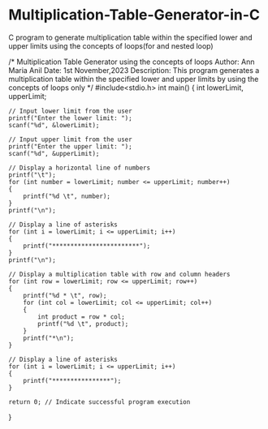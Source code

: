 # Multiplication-Table-Generator-in-C
C program to generate multiplication table within the specified lower and upper limits using the concepts of loops(for and nested loop)

/* 
   Multiplication Table Generator using the concepts of loops
   Author: Ann Maria Anil
   Date: 1st November,2023
   Description: This program generates a multiplication table
                within the specified lower and upper limits by 
				using the concepts of loops only
*/
#include<stdio.h>
int main()
{
    int lowerLimit, upperLimit;

    // Input lower limit from the user
    printf("Enter the lower limit: ");
    scanf("%d", &lowerLimit);

    // Input upper limit from the user
    printf("Enter the upper limit: ");
    scanf("%d", &upperLimit);

    // Display a horizontal line of numbers
    printf("\t");
    for (int number = lowerLimit; number <= upperLimit; number++)
	{
        printf("%d \t", number);
    }
    printf("\n");

    // Display a line of asterisks
    for (int i = lowerLimit; i <= upperLimit; i++)
    {
        printf("************************");
    }
    printf("\n");

    // Display a multiplication table with row and column headers
    for (int row = lowerLimit; row <= upperLimit; row++)
    {
        printf("%d * \t", row);
        for (int col = lowerLimit; col <= upperLimit; col++)
	    {
            int product = row * col;
            printf("%d \t", product);
        }
        printf("*\n");
    }

    // Display a line of asterisks
    for (int i = lowerLimit; i <= upperLimit; i++) 
	{
        printf("****************");
    }

    return 0; // Indicate successful program execution
}
